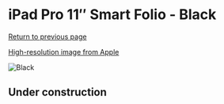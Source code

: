 # iPad Pro 11″ Smart Folio - Black

[Return to previous page](/ipad_pro4)

[High-resolution image from Apple](https://store.storeimages.cdn-apple.com/8756/as-images.apple.com/is/MJM93?wid=4500&hei=4500&fmt=png)

<div style="width: 512px"><img src="/almost_uncompressed/MJM93.webp" alt="Black"></div>

## Under construction
